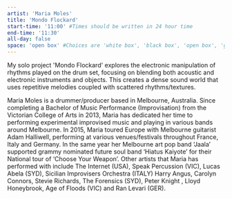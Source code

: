 ```yaml
---
artist: 'Maria Moles'
title: 'Mondo Flockard'
start-time: '11:00' #Times should be written in 24 hour time
end-time: '11:30'
all-day: false
space: 'open box' #Choices are 'white box', 'black box', 'open box', 'grounds'
---
```

<!-- Description -->
My solo project 'Mondo Flockard' explores the electronic manipulation of rhythms played on the drum set, focusing on blending both acoustic and electronic instruments and objects. This creates a dense sound world that uses repetitive melodies coupled with scattered rhythms/textures.

<!-- Bio -->
Maria Moles is a drummer/producer based in Melbourne, Australia. Since completing a Bachelor of Music Performance (Improvisation) from the Victorian College of Arts in 2013, Maria has dedicated her time to performing experimental improvised music and playing in various bands around Melbourne. In 2015, Maria toured Europe with Melbourne guitarist Adam Halliwell, performing at various venues/festivals throughout France, Italy and Germany. In the same year her Melbourne art pop band ‘Jaala’ supported grammy nominated future soul band ‘Hiatus Kaiyote’ for their National tour of ‘Choose Your Weapon’. Other artists that Maria has performed with include The Internet (USA), Speak Percussion (VIC), Lucas Abela (SYD), Sicilian Improvisers Orchestra (ITALY) Harry Angus, Carolyn Connors, Stevie Richards, The Forensics (SYD), Peter Knight , Lloyd Honeybrook, Age of Floods (VIC) and Ran Levari (GER).

